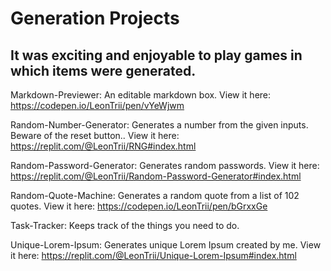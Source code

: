 # Generation Projects

## It was exciting and enjoyable to play games in which items were generated.

Markdown-Previewer: An editable markdown box. View it here: https://codepen.io/LeonTrii/pen/vYeWjwm

Random-Number-Generator: Generates a number from the given inputs. Beware of the reset button.. View it here: https://replit.com/@LeonTrii/RNG#index.html

Random-Password-Generator: Generates random passwords. View it here: https://replit.com/@LeonTrii/Random-Password-Generator#index.html

Random-Quote-Machine: Generates a random quote from a list of 102 quotes. View it here: https://codepen.io/LeonTrii/pen/bGrxxGe

Task-Tracker: Keeps track of the things you need to do.

Unique-Lorem-Ipsum: Generates unique Lorem Ipsum created by me. View it here: https://replit.com/@LeonTrii/Unique-Lorem-Ipsum#index.html
